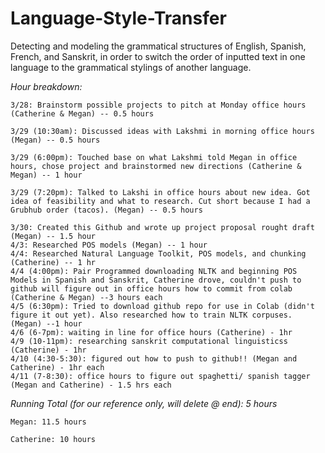 # Language-Style-Transfer
Detecting and modeling the grammatical structures of English, Spanish, French, and Sanskrit, in order to switch the order of inputted text in one language to the grammatical stylings of another language.


<i>Hour breakdown:</i>
  
    3/28: Brainstorm possible projects to pitch at Monday office hours (Catherine & Megan) -- 0.5 hours
  
    3/29 (10:30am): Discussed ideas with Lakshmi in morning office hours (Megan) -- 0.5 hours
  
    3/29 (6:00pm): Touched base on what Lakshmi told Megan in office hours, chose project and brainstormed new directions (Catherine & Megan) -- 1 hour
  
    3/29 (7:20pm): Talked to Lakshi in office hours about new idea. Got idea of feasibility and what to research. Cut short because I had a Grubhub order (tacos). (Megan) -- 0.5 hours
  
    3/30: Created this Github and wrote up project proposal rought draft (Megan) -- 1.5 hour
    4/3: Researched POS models (Megan) -- 1 hour
    4/4: Researched Natural Language Toolkit, POS models, and chunking (Catherine) -- 1 hr
    4/4 (4:00pm): Pair Programmed downloading NLTK and beginning POS Models in Spanish and Sanskrit, Catherine drove, couldn't push to github will figure out in office hours how to commit from colab (Catherine & Megan) --3 hours each
    4/5 (6:30pm): Tried to download github repo for use in Colab (didn't figure it out yet). Also researched how to train NLTK corpuses. (Megan) --1 hour
    4/6 (6-7pm): waiting in line for office hours (Catherine) - 1hr
    4/9 (10-11pm): researching sanskrit computational linguisticss (Catherine) - 1hr
    4/10 (4:30-5:30): figured out how to push to github!! (Megan and Catherine) - 1hr each
    4/11 (7-8:30): office hours to figure out spaghetti/ spanish tagger (Megan and Catherine) - 1.5 hrs each
  
  
<i>Running Total (for our reference only, will delete @ end): 5 hours</i>
      
    Megan: 11.5 hours
      
    Catherine: 10 hours
